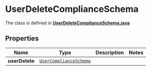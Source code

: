 

# UserDeleteComplianceSchema

The class is defined in **[UserDeleteComplianceSchema.java](../../src/main/java/example/micronaut/model/UserDeleteComplianceSchema.java)**

## Properties

Name | Type | Description | Notes
------------ | ------------- | ------------- | -------------
**userDelete** | [`UserComplianceSchema`](UserComplianceSchema.md) |  | 



